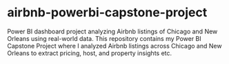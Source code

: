 # airbnb-powerbi-capstone-project
Power BI dashboard project analyzing Airbnb listings of Chicago and New Orleans using real-world data.
This repository contains my Power BI Capstone Project where I analyzed Airbnb listings across Chicago and New Orleans to extract pricing, host, and property insights etc.
